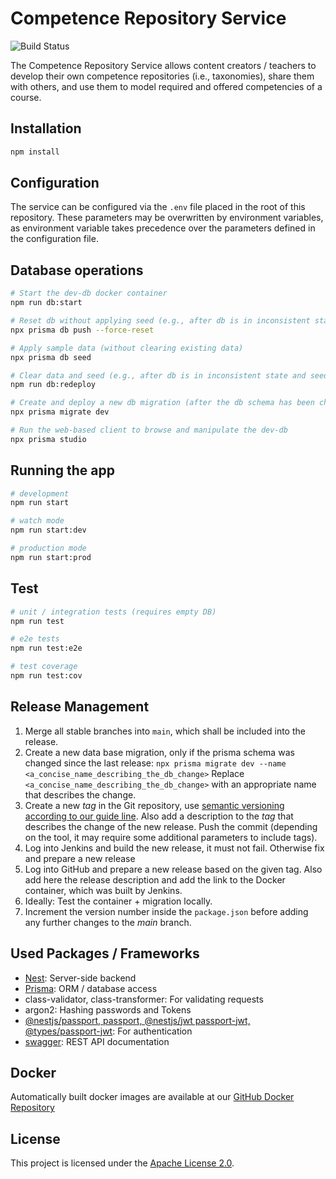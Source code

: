 # Competence Repository Service

![Build Status](https://jenkins-2.sse.uni-hildesheim.de/buildStatus/icon?job=Teaching_NM-Skill-Service/main/)

The Competence Repository Service allows content creators / teachers to develop their own competence repositories (i.e., taxonomies), share them with others, and use them to model required and offered competencies of a course.

## Installation

```bash
npm install
```

## Configuration

The service can be configured via the `.env` file placed in the root of this repository. These parameters may be overwritten by environment variables, as environment variable takes precedence over the parameters defined in the configuration file.

## Database operations

```bash
# Start the dev-db docker container
npm run db:start

# Reset db without applying seed (e.g., after db is in inconsistent state but seed not needed)
npx prisma db push --force-reset

# Apply sample data (without clearing existing data)
npx prisma db seed

# Clear data and seed (e.g., after db is in inconsistent state and seed data is expected for local tests)
npm run db:redeploy

# Create and deploy a new db migration (after the db schema has been changed), will also seed the db (applying sample data)
npx prisma migrate dev

# Run the web-based client to browse and manipulate the dev-db
npx prisma studio
```

## Running the app

```bash
# development
npm run start

# watch mode
npm run start:dev

# production mode
npm run start:prod
```

## Test

```bash
# unit / integration tests (requires empty DB)
npm run test

# e2e tests
npm run test:e2e

# test coverage
npm run test:cov
```

## Release Management

1. Merge all stable branches into `main`, which shall be included into the release.
2. Create a new data base migration, only if the prisma schema was changed since the last release:
   `npx prisma migrate dev --name <a_concise_name_describing_the_db_change>`
   Replace `<a_concise_name_describing_the_db_change>` with an appropriate name that describes the change.
3. Create a new _tag_ in the Git repository, use [semantic versioning according to our guide line](https://github.com/e-Learning-by-SSE/nm-skill-lib/blob/main/semver.md). Also add a description to the _tag_ that describes the change of the new release. Push the commit (depending on the tool, it may require some additional parameters to include tags).
4. Log into Jenkins and build the new release, it must not fail. Otherwise fix and prepare a new release
5. Log into GitHub and prepare a new release based on the given tag. Also add here the release description and add the link to the Docker container, which was built by Jenkins.
6. Ideally: Test the container + migration locally.
7. Increment the version number inside the `package.json` before adding any further changes to the _main_ branch.

## Used Packages / Frameworks

-   [Nest](https://github.com/nestjs/nest): Server-side backend
-   [Prisma](https://www.prisma.io): ORM / database access
-   class-validator, class-transformer: For validating requests
-   argon2: Hashing passwords and Tokens
-   [@nestjs/passport, passport, @nestjs/jwt passport-jwt, @types/passport-jwt](https://docs.nestjs.com/security/authentication): For authentication
-   [swagger](https://swagger.io/): REST API documentation

## Docker

Automatically built docker images are available at our [GitHub Docker Repository](https://github.com/orgs/e-learning-by-sse/packages/container/package/nm-competence-repository)

## License

This project is licensed under the [Apache License 2.0](https://www.apache.org/licenses/LICENSE-2.0.html).
